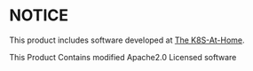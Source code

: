 # NOTICE

This product includes software developed at
[The K8S-At-Home](https://k8s-at-home.com/).

This Product Contains modified Apache2.0 Licensed software
